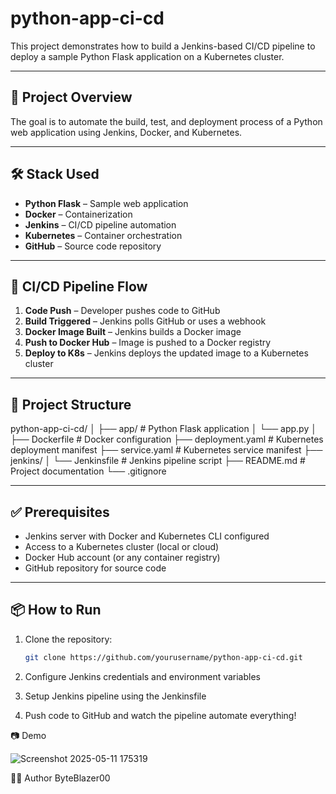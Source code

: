 

# python-app-ci-cd

This project demonstrates how to build a Jenkins-based CI/CD pipeline to deploy a sample Python Flask application on a Kubernetes cluster.

---

## 🚀 Project Overview

The goal is to automate the build, test, and deployment process of a Python web application using Jenkins, Docker, and Kubernetes.

---

## 🛠️ Stack Used

- **Python Flask** – Sample web application  
- **Docker** – Containerization  
- **Jenkins** – CI/CD pipeline automation  
- **Kubernetes** – Container orchestration  
- **GitHub** – Source code repository  

---

## 🔧 CI/CD Pipeline Flow

1. **Code Push** – Developer pushes code to GitHub
2. **Build Triggered** – Jenkins polls GitHub or uses a webhook
3. **Docker Image Built** – Jenkins builds a Docker image
4. **Push to Docker Hub** – Image is pushed to a Docker registry
5. **Deploy to K8s** – Jenkins deploys the updated image to a Kubernetes cluster

---

## 📁 Project Structure

python-app-ci-cd/
│
├── app/ # Python Flask application
│ └── app.py
│
├── Dockerfile # Docker configuration
├── deployment.yaml # Kubernetes deployment manifest
├── service.yaml # Kubernetes service manifest
├── jenkins/
│ └── Jenkinsfile # Jenkins pipeline script
├── README.md # Project documentation
└── .gitignore




---

## ✅ Prerequisites

- Jenkins server with Docker and Kubernetes CLI configured
- Access to a Kubernetes cluster (local or cloud)
- Docker Hub account (or any container registry)
- GitHub repository for source code

---

## 📦 How to Run

1. Clone the repository:
   ```bash
   git clone https://github.com/yourusername/python-app-ci-cd.git

2. Configure Jenkins credentials and environment variables

3. Setup Jenkins pipeline using the Jenkinsfile

4. Push code to GitHub and watch the pipeline automate everything!





📷 Demo

![Screenshot 2025-05-11 175319](https://github.com/user-attachments/assets/54dc7362-f781-48d7-b65b-db5eadea0b45)


🧑‍💻 Author
ByteBlazer00


